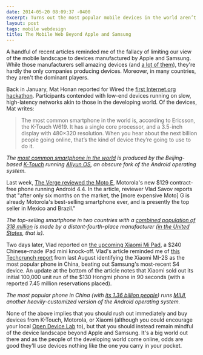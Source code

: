```yaml
---
date: 2014-05-20 08:09:37 -0400
excerpt: Turns out the most popular mobile devices in the world aren’t from the makers of the iPhone or Galaxy.
layout: post
tags: mobile webdesign
title: The Mobile Web Beyond Apple and Samsung
---
```


A handful of recent articles reminded me of the fallacy of limiting our view of the mobile landscape to devices manufactured by Apple and Samsung. While those manufacturers sell amazing devices (and [a lot of them](http://www.gartner.com/newsroom/id/2665715)), they're hardly the only companies producing devices. Moreover, in many countries, they aren't the dominant players.

Back in January, Mat Honan reported for Wired the [first Internet.org hackathon](http://www.wired.com/2014/01/internet-org-hackathon-low-end-rules/). Participants contended with low-end devices running on slow, high-latency networks akin to those in the developing world. Of the devices, Mat writes:

> The most common smartphone in the world is, according to Ericsson, the K-Touch W619. It has a single core processor, and a 3.5-inch display with 480×320 resolution. When you hear about the next billion people going online, that’s the kind of device they’re going to use to do it.

_The [most common smartphone in the world](http://www.handsetdetection.com/properties/vendormodel/K-Touch/W619) is produced by the Beijing-based [K-Touch](http://www.k-touch.cn/en) running [Aliyun OS](http://en.wikipedia.org/wiki/Yun_OS), an obscure fork of the Android operating system._

Last week, [The Verge reviewed the Moto E](http://www.theverge.com/2014/5/13/5712900/motorola-moto-e-report), Motorola's new $129 contract-free phone running Android 4.4. In the article, reviewer Vlad Savov reports that "after only six months on the market, the [more expensive Moto] G is already Motorola's best-selling smartphone ever, and is presently the top seller in Mexico and Brazil."

_The top-selling smartphone in two countries with a [combined population of 318 million](http://www.wolframalpha.com/input/?i=population+of+mexico+%2B+brazil) is made by a distant-fourth-place manufacturer ([in the United States](http://online.wsj.com/article/PR-CO-20140307-908401.html), that is)._

Two days later, Vlad reported on [the upcoming Xiaomi Mi Pad](http://www.theverge.com/2014/5/15/5719786/xiaomi-mipad-is-a-plastic-ipad-mini-for-android-lovers), a $240 Chinese-made iPad mini knock-off. Vlad's article reminded me of [this Techcrunch report](http://techcrunch.com/2013/08/12/xiaomi-beats-samsung-to-top-chinas-smartphone-charts/) from last August identifying the Xiaomi MI-2S as the most popular phone in China, beating out Samsung's most-recent S4 device. An update at the bottom of the article notes that Xiaomi sold out its initial 100,000 unit run of the $130 Hongmi phone in 90 seconds (with a reported 7.45 million reservations placed).

_The most popular phone in China (with [its 1.36 billion people](http://www.wolframalpha.com/input/?i=china+population)) runs [MIUI](http://en.wikipedia.org/wiki/MIUI), another heavily-customized version of the Android operating system._

None of the above implies that you should rush out immediately and buy devices from K-Touch, Motorola, or Xiaomi (although you could encourage your local [Open Device Lab](http://opendevicelab.com/) to), but that you should instead remain mindful of the device landscape beyond Apple and Samsung. It's a big world out there and as the people of the developing world come online, odds are good they'll use devices nothing like the one you carry in your pocket.